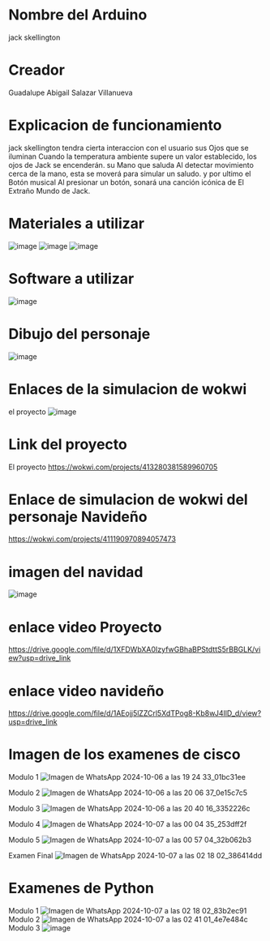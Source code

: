 # Nombre del Arduino 
jack skellington

# Creador 
Guadalupe Abigail Salazar Villanueva 

# Explicacion de funcionamiento 

jack skellington tendra cierta interaccion con el usuario sus Ojos que se iluminan Cuando la temperatura ambiente supere un valor establecido, los ojos de Jack se encenderán.
su Mano que saluda Al detectar movimiento cerca de la mano, esta se moverá para simular un saludo.
y por ultimo el Botón musical Al presionar un botón, sonará una canción icónica de El Extraño Mundo de Jack.

# Materiales a utilizar 
![image](https://github.com/user-attachments/assets/96a8a07e-7a53-41ea-8379-68b2ec05b145)
![image](https://github.com/user-attachments/assets/ebc6881d-d59e-468e-9d73-128f1a311757)
![image](https://github.com/user-attachments/assets/b84c428e-6b55-4f21-af40-41f4ecbd55b6)

# Software a utilizar 

![image](https://github.com/user-attachments/assets/5eb7e4ec-c981-4521-bd7c-a70523ddad89)

# Dibujo del personaje
![image](https://github.com/user-attachments/assets/3c13a760-6421-48a9-9783-505a009747b5)

# Enlaces de la simulacion de wokwi
el proyecto
![image](https://github.com/user-attachments/assets/67948fac-289b-4445-9eaa-cfc437349194)

# Link del proyecto
El proyecto
https://wokwi.com/projects/413280381589960705

# Enlace de simulacion de wokwi del personaje Navideño
https://wokwi.com/projects/411190970894057473


# imagen del navidad
![image](https://github.com/user-attachments/assets/ecfa0d19-5312-474a-a59e-073ed8fd3051)


# enlace video Proyecto
https://drive.google.com/file/d/1XFDWbXA0IzyfwGBhaBPStdttS5rBBGLK/view?usp=drive_link
# enlace video navideño
https://drive.google.com/file/d/1AEojj5lZZCrl5XdTPog8-Kb8wJ4IlD_d/view?usp=drive_link




# Imagen de los examenes de cisco
Modulo 1
![Imagen de WhatsApp 2024-10-06 a las 19 24 33_01bc31ee](https://github.com/user-attachments/assets/497dc56f-f7cb-46b7-af50-fd53861776d2)

Modulo 2
![Imagen de WhatsApp 2024-10-06 a las 20 06 37_0e15c7c5](https://github.com/user-attachments/assets/b8873029-01be-42c6-9be6-1be300f55a49)

Modulo 3
![Imagen de WhatsApp 2024-10-06 a las 20 40 16_3352226c](https://github.com/user-attachments/assets/fcacac85-3204-49ad-9c7d-aabcd451bb53)

Modulo 4
![Imagen de WhatsApp 2024-10-07 a las 00 04 35_253dff2f](https://github.com/user-attachments/assets/62d8ab69-978f-4871-b30c-8070728d6dc8)

Modulo 5
![Imagen de WhatsApp 2024-10-07 a las 00 57 04_32b062b3](https://github.com/user-attachments/assets/15428207-3c59-4e78-9ade-5799a34d27ff)

Examen Final 
![Imagen de WhatsApp 2024-10-07 a las 02 18 02_386414dd](https://github.com/user-attachments/assets/d5072de4-f128-4885-ad49-f7f9c578983d)

# Examenes de Python
 Modulo 1
 ![Imagen de WhatsApp 2024-10-07 a las 02 18 02_83b2ec91](https://github.com/user-attachments/assets/02271fe0-3219-476d-bb87-c1d9c6bb4a97)
 Modulo 2
 ![Imagen de WhatsApp 2024-10-07 a las 02 41 01_4e7e484c](https://github.com/user-attachments/assets/a9ec775a-c33d-48b2-9014-7c12fe345372)
 Modulo 3
 ![image](https://github.com/user-attachments/assets/bae897c2-179e-410f-9b71-aa48894eb0d4)













